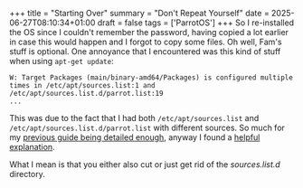 +++
title = "Starting Over"
summary = "Don't Repeat Yourself"
date = 2025-06-27T08:10:34+01:00
draft = false
tags = ['ParrotOS']
+++
So I re-installed the OS since I couldn't remember the password, having copied a lot earlier in case this would happen and I forgot to copy some files. Oh well, Fam's stuff is optional.
One annoyance that I encountered was this kind of stuff when using `apt-get update`:
```
W: Target Packages (main/binary-amd64/Packages) is configured multiple times in /etc/apt/sources.list:1 and /etc/apt/sources.list.d/parrot.list:19
...
```
 
This was due to the fact that I had both `/etc/apt/sources.list` and `/etc/apt/sources.list.d/parrot.list` with different sources.
So much for my [previous guide being detailed enough](/posts/2024-11-29/), anyway I found a [helpful explanation](https://stackoverflow.com/questions/22968952/debian-sources-list-d-versus-sources-list).

What I mean is that you either also cut or just get rid of the *sources.list.d* directory.
